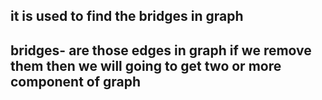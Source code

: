 ## it is used to find the bridges in graph

## bridges- are those edges in graph if we remove them then we will going to get two or more component of graph
